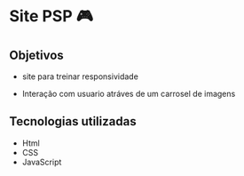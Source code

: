 # Site PSP 🎮


## Objetivos 
- site para treinar responsividade  

- Interação com usuario atráves de um carrosel de imagens

## Tecnologias utilizadas

- Html
- CSS
-  JavaScript
